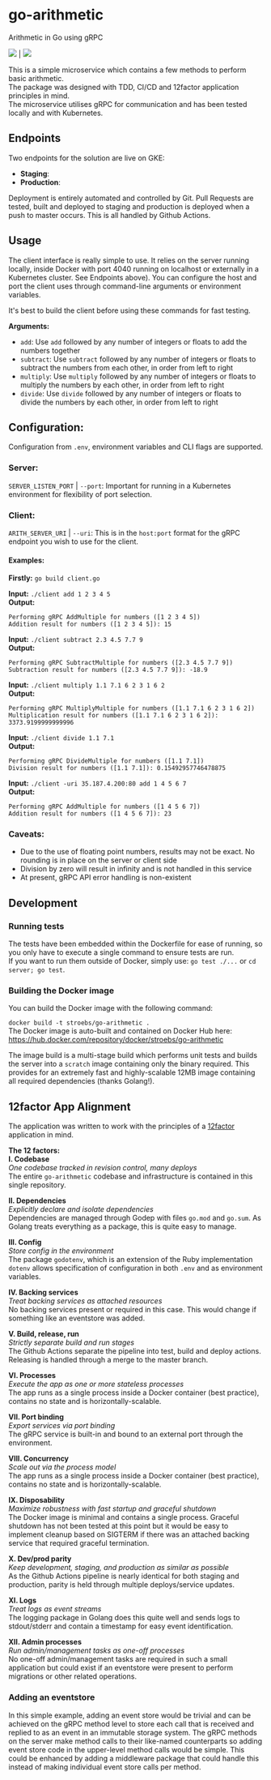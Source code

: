 # go-arithmetic
Arithmetic in Go using gRPC  

![](https://github.com/stroebs/go-arithmetic/workflows/Go%20Staging/badge.svg) | ![](https://github.com/stroebs/go-arithmetic/workflows/Go%20Production/badge.svg)  

This is a simple microservice which contains a few methods to perform basic arithmetic.  
The package was designed with TDD, CI/CD and 12factor application principles in mind.  
The microservice utilises gRPC for communication and has been tested locally and with Kubernetes.  

## Endpoints

Two endpoints for the solution are live on GKE:
* **Staging**: <removed>
* **Production**: <removed>

Deployment is entirely automated and controlled by Git. Pull Requests are tested, built and deployed to staging and production is deployed when a push to master occurs. This is all handled by Github Actions.

## Usage

The client interface is really simple to use. It relies on the server running locally, inside Docker with port 4040 running on localhost or externally in a Kubernetes cluster. See Endpoints above). You can configure the host and port the client uses through command-line arguments or environment variables.  

It's best to build the client before using these commands for fast testing.  
  
**Arguments:**
* `add`: Use `add` followed by any number of integers or floats to add the numbers together
* `subtract`: Use `subtract` followed by any number of integers or floats to subtract the numbers from each other, in order from left to right
* `multiply`: Use `multiply` followed by any number of integers or floats to multiply the numbers by each other, in order from left to right
* `divide`: Use `divide` followed by any number of integers or floats to divide the numbers by each other, in order from left to right

## Configuration:

Configuration from `.env`, environment variables and CLI flags are supported.  

### Server:
`SERVER_LISTEN_PORT` | `--port`: Important for running in a Kubernetes environment for flexibility of port selection.

### Client:
`ARITH_SERVER_URI` | `--uri`: This is in the `host:port` format for the gRPC endpoint you wish to use for the client.


#### Examples:

**Firstly:**
`go build client.go`

**Input:** `./client add 1 2 3 4 5`  
**Output:**
```
Performing gRPC AddMultiple for numbers ([1 2 3 4 5])
Addition result for numbers ([1 2 3 4 5]): 15
```

**Input:** `./client subtract 2.3 4.5 7.7 9`  
**Output:**
```
Performing gRPC SubtractMultiple for numbers ([2.3 4.5 7.7 9])
Subtraction result for numbers ([2.3 4.5 7.7 9]): -18.9
```

**Input:** `./client multiply 1.1 7.1 6 2 3 1 6 2`  
**Output:**
```
Performing gRPC MultiplyMultiple for numbers ([1.1 7.1 6 2 3 1 6 2])
Multiplication result for numbers ([1.1 7.1 6 2 3 1 6 2]): 3373.9199999999996
```

**Input:** `./client divide 1.1 7.1`  
**Output:**
```
Performing gRPC DivideMultiple for numbers ([1.1 7.1])
Division result for numbers ([1.1 7.1]): 0.15492957746478875
```

**Input:** `./client -uri 35.187.4.200:80 add 1 4 5 6 7`  
**Output:**
```
Performing gRPC AddMultiple for numbers ([1 4 5 6 7])
Addition result for numbers ([1 4 5 6 7]): 23
```

### Caveats:

* Due to the use of floating point numbers, results may not be exact. No rounding is in place on the server or client side
* Division by zero will result in infinity and is not handled in this service
* At present, gRPC API error handling is non-existent

## Development

### Running tests

The tests have been embedded within the Dockerfile for ease of running, so you only have to execute a single command to ensure tests are run.  
If you want to run them outside of Docker, simply use: `go test ./...` or `cd server; go test`.  

### Building the Docker image

You can build the Docker image with the following command:  

`docker build -t stroebs/go-arithmetic .`  
The Docker image is auto-built and contained on Docker Hub here: https://hub.docker.com/repository/docker/stroebs/go-arithmetic  
  
The image build is a multi-stage build which performs unit tests and builds the server into a `scratch` image containing only the binary required. This provides for an extremely fast and highly-scalable 12MB image containing all required dependencies (thanks Golang!).

## 12factor App Alignment

The application was written to work with the principles of a [12factor](https://12factor.net/) application in mind.  

**The 12 factors:**  
**I. Codebase**  
_One codebase tracked in revision control, many deploys_  
The entire `go-arithmetic` codebase and infrastructure is contained in this single repository.

**II. Dependencies**  
_Explicitly declare and isolate dependencies_  
Dependencies are managed through Godep with files `go.mod` and `go.sum`. As Golang treats everything as a package, this is quite easy to manage.

**III. Config**  
_Store config in the environment_  
The package `godotenv`, which is an extension of the Ruby implementation `dotenv` allows specification of configuration in both `.env` and as environment variables.

**IV. Backing services**  
_Treat backing services as attached resources_  
No backing services present or required in this case. This would change if something like an eventstore was added.

**V. Build, release, run**  
_Strictly separate build and run stages_  
The Github Actions separate the pipeline into test, build and deploy actions. Releasing is handled through a merge to the master branch.

**VI. Processes**  
_Execute the app as one or more stateless processes_  
The app runs as a single process inside a Docker container (best practice), contains no state and is horizontally-scalable.

**VII. Port binding**  
_Export services via port binding_  
The gRPC service is built-in and bound to an external port through the environment.

**VIII. Concurrency**  
_Scale out via the process model_  
The app runs as a single process inside a Docker container (best practice), contains no state and is horizontally-scalable.

**IX. Disposability**  
_Maximize robustness with fast startup and graceful shutdown_  
The Docker image is minimal and contains a single process.
Graceful shutdown has not been tested at this point but it would be easy to implement cleanup based on SIGTERM if there was an attached backing service that required graceful termination.

**X. Dev/prod parity**  
_Keep development, staging, and production as similar as possible_  
As the Github Actions pipeline is nearly identical for both staging and production, parity is held through multiple deploys/service updates.

**XI. Logs**  
_Treat logs as event streams_  
The logging package in Golang does this quite well and sends logs to stdout/stderr and contain a timestamp for easy event identification.

**XII. Admin processes**  
_Run admin/management tasks as one-off processes_  
No one-off admin/management tasks are required in such a small application but could exist if an eventstore were present to perform migrations or other related operations.

### Adding an eventstore

In this simple example, adding an event store would be trivial and can be achieved on the gRPC method level to store each call that is received and replied to as an event in an immutable storage system. The gRPC methods on the server make method calls to their like-named counterparts so adding event store code in the upper-level method calls would be simple. This could be enhanced by adding a middleware package that could handle this instead of making individual event store calls per method.
